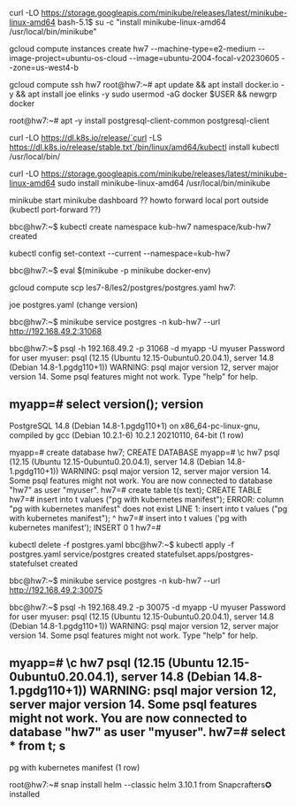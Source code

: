 


curl -LO https://storage.googleapis.com/minikube/releases/latest/minikube-linux-amd64
bash-5.1$ su -c "install minikube-linux-amd64 /usr/local/bin/minikube"

gcloud compute instances create hw7  --machine-type=e2-medium  --image-project=ubuntu-os-cloud --image=ubuntu-2004-focal-v20230605 --zone=us-west4-b

gcloud compute ssh hw7
root@hw7:~# apt update && apt install docker.io -y && apt install joe elinks -y
sudo usermod -aG docker $USER && newgrp docker

root@hw7:~# apt -y install postgresql-client-common postgresql-client


curl -LO https://dl.k8s.io/release/`curl -LS https://dl.k8s.io/release/stable.txt`/bin/linux/amd64/kubectl
install kubectl  /usr/local/bin/

curl -LO https://storage.googleapis.com/minikube/releases/latest/minikube-linux-amd64
sudo install minikube-linux-amd64 /usr/local/bin/minikube



minikube start
minikube dashboard ?? howto forward local port outside (kubectl port-forward
??)


bbc@hw7:~$ kubectl create namespace kub-hw7
namespace/kub-hw7 created

kubectl config set-context --current --namespace=kub-hw7

bbc@hw7:~$ eval $(minikube -p minikube docker-env)


gcloud compute scp les7-8/les2/postgres/postgres.yaml hw7:

joe postgres.yaml (change version)


bbc@hw7:~$ minikube service postgres -n kub-hw7 --url
http://192.168.49.2:31068

bbc@hw7:~$ psql -h 192.168.49.2 -p 31068 -d myapp -U myuser 
Password for user myuser: 
psql (12.15 (Ubuntu 12.15-0ubuntu0.20.04.1), server 14.8 (Debian 14.8-1.pgdg110+1))
WARNING: psql major version 12, server major version 14.
         Some psql features might not work.
Type "help" for help.

myapp=# select version();
                                                           version                                                           
-----------------------------------------------------------------------------------------------------------------------------
 PostgreSQL 14.8 (Debian 14.8-1.pgdg110+1) on x86_64-pc-linux-gnu, compiled by gcc (Debian 10.2.1-6) 10.2.1 20210110, 64-bit
(1 row)


myapp=# create database hw7;
CREATE DATABASE
myapp=# \c hw7
psql (12.15 (Ubuntu 12.15-0ubuntu0.20.04.1), server 14.8 (Debian 14.8-1.pgdg110+1))
WARNING: psql major version 12, server major version 14.
         Some psql features might not work.
You are now connected to database "hw7" as user "myuser".
hw7=# create table t(s text);
CREATE TABLE
hw7=# insert into t values ("pg with kubernetes manifest");
ERROR:  column "pg with kubernetes manifest" does not exist
LINE 1: insert into t values ("pg with kubernetes manifest");
                              ^
hw7=# insert into t values ('pg with kubernetes manifest');
INSERT 0 1
hw7=# 

kubectl delete -f postgres.yaml
bbc@hw7:~$ kubectl apply -f postgres.yaml
service/postgres created
statefulset.apps/postgres-statefulset created

bbc@hw7:~$ minikube service postgres -n kub-hw7 --url
http://192.168.49.2:30075

bbc@hw7:~$ psql -h 192.168.49.2 -p 30075 -d myapp -U myuser 
Password for user myuser: 
psql (12.15 (Ubuntu 12.15-0ubuntu0.20.04.1), server 14.8 (Debian 14.8-1.pgdg110+1))
WARNING: psql major version 12, server major version 14.
         Some psql features might not work.
Type "help" for help.

myapp=# \c hw7
psql (12.15 (Ubuntu 12.15-0ubuntu0.20.04.1), server 14.8 (Debian 14.8-1.pgdg110+1))
WARNING: psql major version 12, server major version 14.
         Some psql features might not work.
You are now connected to database "hw7" as user "myuser".
hw7=# select * from t;
              s              
-----------------------------
 pg with kubernetes manifest
(1 row)


root@hw7:~# snap install helm --classic
helm 3.10.1 from Snapcrafters✪ installed
